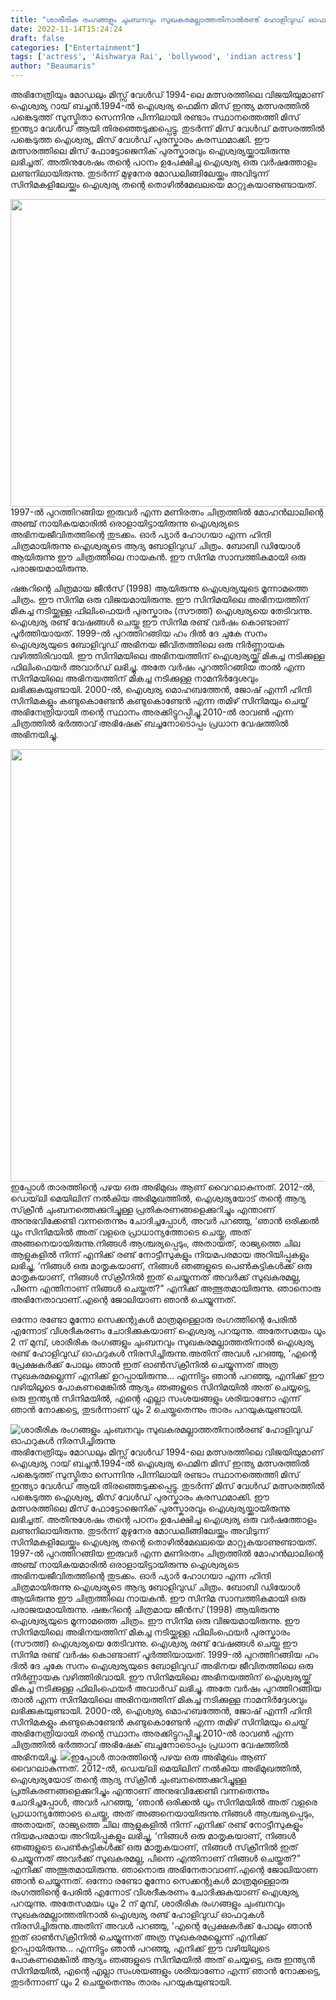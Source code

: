 ```yaml
---
title: "ശാരീരിക രംഗങ്ങളും ചുംബനവും സുഖകരമല്ലാത്തതിനാല്‍രണ്ട് ഹോളിവുഡ് ഓഫറുകള്‍ നിരസിച്ചിരുന്നു"
date: 2022-11-14T15:24:24
draft: false
categories: ["Entertainment"]
tags: ['actress', 'Aishwarya Rai', 'bollywood', 'indian actress']
author: "Beaumaris"
---
```


അഭിനേത്രിയും മോഡലും മിസ്സ് വേൾഡ് 1994-ലെ മത്സരത്തിലെ വിജയിയുമാണ് ഐശ്വര്യ റായ് ബച്ചൻ.1994-ൽ ഐശ്വര്യ ഫെമിന മിസ് ഇന്ത്യ മത്സരത്തിൽ പങ്കെടുത്ത് സുസ്മിതാ സെന്നിനു പിന്നിലായി രണ്ടാം സ്ഥാനത്തെത്തി മിസ് ഇന്ത്യാ വേൾഡ് ആയി തിരഞ്ഞെടുക്കപ്പെട്ടു. തുടർന്ന് മിസ് വേൾഡ് മത്സരത്തിൽ പങ്കെടുത്ത ഐശ്വര്യ, മിസ് വേൾഡ് പുരസ്കാരം കരസ്ഥമാക്കി. ഈ മത്സരത്തിലെ മിസ് ഫോട്ടോജെനിക് പുരസ്കാരവും ഐശ്വര്യയ്ക്കായിരുന്നു ലഭിച്ചത്. അതിനുശേഷം തന്റെ പഠനം ഉപേക്ഷിച്ച ഐശ്വര്യ ഒരു വർഷത്തോളം ലണ്ടനിലായിരുന്നു. തുടർന്ന് മുഴുനേര മോഡലിങ്ങിലേയ്ക്കും അവിടുന്ന് സിനിമകളിലേയ്ക്കും ഐശ്വര്യ തന്റെ തൊഴിൽമേഖലയെ മാറ്റുകയാണുണ്ടായത്.

<img class="wp-image-359017 aligncenter" src="https://cdn.boolokam.com/articles/2022/11/fffffff.jpg" alt="" width="703" height="492" />1997-ൽ പുറത്തിറങ്ങിയ ഇരുവർ എന്ന മണിരത്നം ചിത്രത്തിൽ മോഹൻലാലിന്റെ അഞ്ച് നായികയമാരിൽ ഒരാളായിട്ടായിരുന്നു ഐശ്വര്യടെ അഭിനയജീവിതത്തിന്റെ തുടക്കം. ഓർ പ്യാർ ഹോഗയാ എന്ന ഹിന്ദി ചിത്രമായിരുന്നു ഐശ്വര്യുടെ ആദ്യ ബോളിവുഡ് ചിത്രം. ബോബി ഡിയോൾ ആയിരുന്നു ഈ ചിത്രത്തിലെ നായകൻ. ഈ സിനിമ സാമ്പത്തികമായി ഒരു പരാജയമായിരുന്നു.

ഷങ്കറിന്റെ ചിത്രമായ ജീൻസ് (1998) ആയിരുന്നു ഐശ്വര്യയുടെ മൂന്നാമത്തെ ചിത്രം. ഈ സിനിമ ഒരു വിജയമായിരുന്നു. ഈ സിനിമയിലെ അഭിനയത്തിന് മികച്ച നടിയ്ക്കുള്ള ഫിലിംഫെയർ പുരസ്കാരം (സൗത്ത്) ഐശ്വര്യയെ തേടിവന്നു. ഐശ്വര്യ രണ്ട് വേഷങ്ങൾ ചെയ്ത ഈ സിനിമ രണ്ട് വർഷം കൊണ്ടാണ് പൂർത്തിയായത്. 1999-ൽ പുറത്തിറങ്ങിയ ഹം ദിൽ ദേ ചുകേ സനം ഐശ്വര്യയുടെ ബോളിവുഡ് അഭിനയ ജീവിതത്തിലെ ഒരു നിർണ്ണായക വഴിത്തിരിവായി. ഈ സിനിമയിലെ അഭിനയത്തിന് ഐശ്വര്യയ്ക്ക് മികച്ച നടിക്കുള്ള ഫിലിംഫെയർ അവാർഡ് ലഭിച്ചു. അതേ വർഷം പുറത്തിറങ്ങിയ താൽ എന്ന സിനിമയിലെ അഭിനയത്തിന് മികച്ച നടിക്കുള്ള നാമനിർദ്ദേശവും ലഭിക്കുകയുണ്ടായി. 2000-ൽ, ഐശ്വര്യ മൊഹബത്തേൻ, ജോഷ് എന്നീ ഹിന്ദി സിനിമകളും കണ്ടുകൊണ്ടേൻ കണ്ടുകൊണ്ടേൻ എന്ന തമിഴ് സിനിമയും ചെയ്ത് അഭിനേത്രിയായി തന്റെ സ്ഥാനം അര‍ക്കിട്ടുറപ്പിച്ചു.2010-ൽ രാവൺ‍ എന്ന ചിത്രത്തിൽ ഭർത്താവ് അഭിഷേക് ബച്ചനോടൊപ്പം പ്രധാന വേഷത്തിൽ അഭിനയിച്ചു.

<img class="size-full wp-image-359018 aligncenter" src="https://cdn.boolokam.com/articles/2022/11/hhhhhh-1.jpg" alt="" width="1107" height="692" />ഇപ്പോൾ താരത്തിന്റെ പഴയ ഒരു അഭിമുഖം ആണ് വൈറലാകുന്നത്. 2012-ല്‍, ഡെയ്‌ലി മെയിലിന് നല്‍കിയ അഭിമുഖത്തില്‍, ഐശ്വര്യയോട് തന്റെ ആദ്യ സ്‌ക്രീന്‍ ചുംബനത്തെക്കുറിച്ചുള്ള പ്രതികരണങ്ങളെക്കുറിച്ചും എന്താണ് അനുഭവിക്കേണ്ടി വന്നതെന്നും ചോദിച്ചപ്പോള്‍, അവര്‍ പറഞ്ഞു, ‘ഞാന്‍ ഒരിക്കല്‍ ധൂം സിനിമയില്‍ അത് വളരെ പ്രാധാന്യത്തോടെ ചെയ്തു, അത് അങ്ങനെയായിരുന്നു.നിങ്ങള്‍ ആശ്ചര്യപ്പെടും, അതായത്, രാജ്യത്തെ ചില ആളുകളില്‍ നിന്ന് എനിക്ക് രണ്ട് നോട്ടീസുകളും നിയമപരമായ അറിയിപ്പുകളും ലഭിച്ചു, ‘നിങ്ങള്‍ ഒരു മാതൃകയാണ്, നിങ്ങള്‍ ഞങ്ങളുടെ പെണ്‍കുട്ടികള്‍ക്ക് ഒരു മാതൃകയാണ്, നിങ്ങള്‍ സ്‌ക്രീനില്‍ ഇത് ചെയ്യുന്നത് അവര്‍ക്ക് സുഖകരമല്ല, പിന്നെ എന്തിനാണ് നിങ്ങള്‍ ചെയ്തത്?” എനിക്ക് അത്ഭുതമായിരുന്നു. ഞാനൊരു അഭിനേതാവാണ്.എന്റെ ജോലിയാണ ഞാന്‍ ചെയ്യുന്നത്.

ഒന്നോ രണ്ടോ മൂന്നോ സെക്കന്റുകള്‍ മാത്രമുള്ളൊരു രംഗത്തിന്റെ പേരില്‍ എന്നോട് വിശദീകരണം ചോദിക്കുകയാണ് ഐശ്വര്യ പറയുന്നു. അതേസമയം ധൂം 2 ന് മുമ്പ്, ശാരീരിക രംഗങ്ങളും ചുംബനവും സുഖകരമല്ലാത്തതിനാല്‍ ഐശ്വര്യ രണ്ട് ഹോളിവുഡ് ഓഫറുകള്‍ നിരസിച്ചിരുന്നു.അതിന് അവള്‍ പറഞ്ഞു, 'എന്റെ പ്രേക്ഷകര്‍ക്ക് പോലും ഞാന്‍ ഇത് ഓണ്‍സ്‌ക്രീനില്‍ ചെയ്യുന്നത് അത്ര സുഖകരമല്ലെന്ന് എനിക്ക് ഉറപ്പായിരുന്നു… എന്നിട്ടും ഞാന്‍ പറഞ്ഞു, എനിക്ക് ഈ വഴിയിലൂടെ പോകണമെങ്കില്‍ ആദ്യം ഞങ്ങളുടെ സിനിമയില്‍ അത് ചെയ്യട്ടെ, ഒരു ഇന്ത്യന്‍ സിനിമയില്‍, എന്റെ എല്ലാ സംശയങ്ങളും ശരിയാണോ എന്ന് ഞാന്‍ നോക്കട്ടെ, തുടര്‍ന്നാണ് ധൂം 2 ചെയ്തതെന്നും താരം പറയുകയുണ്ടായി.


![ശാരീരിക രംഗങ്ങളും ചുംബനവും സുഖകരമല്ലാത്തതിനാല്‍രണ്ട് ഹോളിവുഡ് ഓഫറുകള്‍ നിരസിച്ചിരുന്നു](https://cdn.boolokam.com/articles/2022/11/fffffff.jpg)അഭിനേത്രിയും മോഡലും മിസ്സ് വേൾഡ് 1994-ലെ മത്സരത്തിലെ വിജയിയുമാണ് ഐശ്വര്യ റായ് ബച്ചൻ.1994-ൽ ഐശ്വര്യ ഫെമിന മിസ് ഇന്ത്യ മത്സരത്തിൽ പങ്കെടുത്ത് സുസ്മിതാ സെന്നിനു പിന്നിലായി രണ്ടാം സ്ഥാനത്തെത്തി മിസ് ഇന്ത്യാ വേൾഡ് ആയി തിരഞ്ഞെടുക്കപ്പെട്ടു. തുടർന്ന് മിസ് വേൾഡ് മത്സരത്തിൽ പങ്കെടുത്ത ഐശ്വര്യ, മിസ് വേൾഡ് പുരസ്കാരം കരസ്ഥമാക്കി. ഈ മത്സരത്തിലെ മിസ് ഫോട്ടോജെനിക് പുരസ്കാരവും ഐശ്വര്യയ്ക്കായിരുന്നു ലഭിച്ചത്. അതിനുശേഷം തന്റെ പഠനം ഉപേക്ഷിച്ച ഐശ്വര്യ ഒരു വർഷത്തോളം ലണ്ടനിലായിരുന്നു. തുടർന്ന് മുഴുനേര മോഡലിങ്ങിലേയ്ക്കും അവിടുന്ന് സിനിമകളിലേയ്ക്കും ഐശ്വര്യ തന്റെ തൊഴിൽമേഖലയെ മാറ്റുകയാണുണ്ടായത്. 1997-ൽ പുറത്തിറങ്ങിയ ഇരുവർ എന്ന മണിരത്നം ചിത്രത്തിൽ മോഹൻലാലിന്റെ അഞ്ച് നായികയമാരിൽ ഒരാളായിട്ടായിരുന്നു ഐശ്വര്യടെ അഭിനയജീവിതത്തിന്റെ തുടക്കം. ഓർ പ്യാർ ഹോഗയാ എന്ന ഹിന്ദി ചിത്രമായിരുന്നു ഐശ്വര്യുടെ ആദ്യ ബോളിവുഡ് ചിത്രം. ബോബി ഡിയോൾ ആയിരുന്നു ഈ ചിത്രത്തിലെ നായകൻ. ഈ സിനിമ സാമ്പത്തികമായി ഒരു പരാജയമായിരുന്നു. ഷങ്കറിന്റെ ചിത്രമായ ജീൻസ് (1998) ആയിരുന്നു ഐശ്വര്യയുടെ മൂന്നാമത്തെ ചിത്രം. ഈ സിനിമ ഒരു വിജയമായിരുന്നു. ഈ സിനിമയിലെ അഭിനയത്തിന് മികച്ച നടിയ്ക്കുള്ള ഫിലിംഫെയർ പുരസ്കാരം (സൗത്ത്) ഐശ്വര്യയെ തേടിവന്നു. ഐശ്വര്യ രണ്ട് വേഷങ്ങൾ ചെയ്ത ഈ സിനിമ രണ്ട് വർഷം കൊണ്ടാണ് പൂർത്തിയായത്. 1999-ൽ പുറത്തിറങ്ങിയ ഹം ദിൽ ദേ ചുകേ സനം ഐശ്വര്യയുടെ ബോളിവുഡ് അഭിനയ ജീവിതത്തിലെ ഒരു നിർണ്ണായക വഴിത്തിരിവായി. ഈ സിനിമയിലെ അഭിനയത്തിന് ഐശ്വര്യയ്ക്ക് മികച്ച നടിക്കുള്ള ഫിലിംഫെയർ അവാർഡ് ലഭിച്ചു. അതേ വർഷം പുറത്തിറങ്ങിയ താൽ എന്ന സിനിമയിലെ അഭിനയത്തിന് മികച്ച നടിക്കുള്ള നാമനിർദ്ദേശവും ലഭിക്കുകയുണ്ടായി. 2000-ൽ, ഐശ്വര്യ മൊഹബത്തേൻ, ജോഷ് എന്നീ ഹിന്ദി സിനിമകളും കണ്ടുകൊണ്ടേൻ കണ്ടുകൊണ്ടേൻ എന്ന തമിഴ് സിനിമയും ചെയ്ത് അഭിനേത്രിയായി തന്റെ സ്ഥാനം അര‍ക്കിട്ടുറപ്പിച്ചു.2010-ൽ രാവൺ‍ എന്ന ചിത്രത്തിൽ ഭർത്താവ് അഭിഷേക് ബച്ചനോടൊപ്പം പ്രധാന വേഷത്തിൽ അഭിനയിച്ചു. ![](https://cdn.boolokam.com/articles/2022/11/hhhhhh-1.jpg)ഇപ്പോൾ താരത്തിന്റെ പഴയ ഒരു അഭിമുഖം ആണ് വൈറലാകുന്നത്. 2012-ല്‍, ഡെയ്‌ലി മെയിലിന് നല്‍കിയ അഭിമുഖത്തില്‍, ഐശ്വര്യയോട് തന്റെ ആദ്യ സ്‌ക്രീന്‍ ചുംബനത്തെക്കുറിച്ചുള്ള പ്രതികരണങ്ങളെക്കുറിച്ചും എന്താണ് അനുഭവിക്കേണ്ടി വന്നതെന്നും ചോദിച്ചപ്പോള്‍, അവര്‍ പറഞ്ഞു, ‘ഞാന്‍ ഒരിക്കല്‍ ധൂം സിനിമയില്‍ അത് വളരെ പ്രാധാന്യത്തോടെ ചെയ്തു, അത് അങ്ങനെയായിരുന്നു.നിങ്ങള്‍ ആശ്ചര്യപ്പെടും, അതായത്, രാജ്യത്തെ ചില ആളുകളില്‍ നിന്ന് എനിക്ക് രണ്ട് നോട്ടീസുകളും നിയമപരമായ അറിയിപ്പുകളും ലഭിച്ചു, ‘നിങ്ങള്‍ ഒരു മാതൃകയാണ്, നിങ്ങള്‍ ഞങ്ങളുടെ പെണ്‍കുട്ടികള്‍ക്ക് ഒരു മാതൃകയാണ്, നിങ്ങള്‍ സ്‌ക്രീനില്‍ ഇത് ചെയ്യുന്നത് അവര്‍ക്ക് സുഖകരമല്ല, പിന്നെ എന്തിനാണ് നിങ്ങള്‍ ചെയ്തത്?” എനിക്ക് അത്ഭുതമായിരുന്നു. ഞാനൊരു അഭിനേതാവാണ്.എന്റെ ജോലിയാണ ഞാന്‍ ചെയ്യുന്നത്. ഒന്നോ രണ്ടോ മൂന്നോ സെക്കന്റുകള്‍ മാത്രമുള്ളൊരു രംഗത്തിന്റെ പേരില്‍ എന്നോട് വിശദീകരണം ചോദിക്കുകയാണ് ഐശ്വര്യ പറയുന്നു. അതേസമയം ധൂം 2 ന് മുമ്പ്, ശാരീരിക രംഗങ്ങളും ചുംബനവും സുഖകരമല്ലാത്തതിനാല്‍ ഐശ്വര്യ രണ്ട് ഹോളിവുഡ് ഓഫറുകള്‍ നിരസിച്ചിരുന്നു.അതിന് അവള്‍ പറഞ്ഞു, 'എന്റെ പ്രേക്ഷകര്‍ക്ക് പോലും ഞാന്‍ ഇത് ഓണ്‍സ്‌ക്രീനില്‍ ചെയ്യുന്നത് അത്ര സുഖകരമല്ലെന്ന് എനിക്ക് ഉറപ്പായിരുന്നു… എന്നിട്ടും ഞാന്‍ പറഞ്ഞു, എനിക്ക് ഈ വഴിയിലൂടെ പോകണമെങ്കില്‍ ആദ്യം ഞങ്ങളുടെ സിനിമയില്‍ അത് ചെയ്യട്ടെ, ഒരു ഇന്ത്യന്‍ സിനിമയില്‍, എന്റെ എല്ലാ സംശയങ്ങളും ശരിയാണോ എന്ന് ഞാന്‍ നോക്കട്ടെ, തുടര്‍ന്നാണ് ധൂം 2 ചെയ്തതെന്നും താരം പറയുകയുണ്ടായി.
